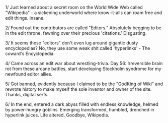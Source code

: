 1/ Just learned about a secret room on the World Wide Web called "Wikipedia" - a sickening underworld where know-it-alls can roam free and edit things. Insane.

2/ Found out the contributors are called "Editors." Absolutely begging to be in the edit throne, fawning over their precious 'citations.' Disgusting.

3/ It seems these "editors" don't even lug around gigantic dusty encyclopedias? No, they use some weak shit called 'hyperlinks' - The coward's Encyclopedia.

4/ Came across an edit war about wrestling-trivia. Day 56: Irreversible brain rot from these arcane battles, start developing Stockholm syndrome for my newfound editor allies.

5/ Got banned, evidently because I claimed to be the "GodKing of Wiki" and rewrote history to make myself the sole inventor and owner of the site. Thanks, digital serfs.

6/ In the end, entered a dark abyss filled with endless knowledge, helmed by power-hungry goblins. Emerging transformed, humbled, drenched in hyperlink juices. Life altered. Goodbye, Wikipedia.
